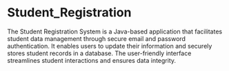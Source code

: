 # Student_Registration
The Student Registration System is a Java-based application that facilitates student data management through secure email and password authentication. It enables users to update their information and securely stores student records in a database. The user-friendly interface streamlines student interactions and ensures data integrity.
